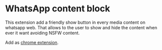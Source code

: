 # WhatsApp content block

This extension add a friendly show button in every media content on whatsapp web. That allows to the user to show and hide the content when ever it want avoiding NSFW content. 

Add as [chrome extension](https://chrome.google.com/webstore/detail/whatsapp-content-block/hanebcnmkcfpohdjbecoijdcmfkdngok).

